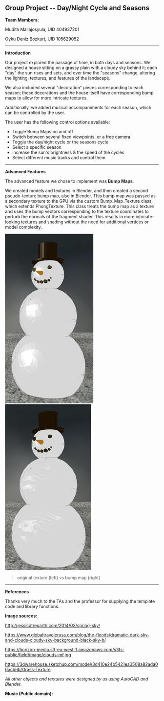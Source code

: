 Group Project -- Day/Night Cycle and Seasons
---

__Team Members:__

Mudith Mallajosyula, UID 404937201

Oyku Deniz Bozkurt, UID 105629052


---

__Introduction__

Our project explored the passage of time, in both days and seasons. We designed a house sitting on a grassy plain with a cloudy sky behind it; each "day" the sun rises and sets, and over time the "seasons" change, altering the lighting, textures, and features of the landscape.

We also included several "decoration" pieces corresponding to each season; these decorations and the house itself have corresponding bump maps to allow for more intricate textures. 

Additionally, we added musical accompaniments for each season, which can be controlled by the user.

The user has the following control options available:

  * Toggle Bump Maps on and off
  * Switch between several fixed viewpoints, or a free camera
  * Toggle the day/night cycle or the seasons cycle
  * Select a specific season
  * increase the sun's brightness & the speed of the cycles
  * Select different music tracks and control them

---

__Advanced Features__

The advanced feature we chose to implement was **Bump Maps**.

We created models and textures in Blender, and then created a second pseudo-texture bump map, also in Blender. This bump map was passed as a secondary texture to the GPU via the custom Bump_Map_Texture class, which extends PhongTexture. This class treats the bump map as a texture and uses the bump vectors corresponding to the texture coordinates to perturb the normals of the fragment shader. This results in more intricate-looking textures and shading without the need for additional vertices or model complexity.

![Plain Snowman](./snowman.png) ![Snowman bump map](./snowman_bumped.png)
> original texture (left) vs bump map (right)

---

__References__ 

Thanks very much to the TAs and the professor for supplying the template code and library functions.

__Image sources:__

http://jessicatregarth.com/2014/03/spring-sky/

https://www.globaltravelerusa.com/blog/the-floods/dramatic-dark-sky-and-clouds-cloudy-sky-background-black-sky-b/

https://horizon-media.s3-eu-west-1.amazonaws.com/s3fs-public/field/image/clouds-mf.jpg

https://3dwarehouse.sketchup.com/model/3d410e24b5421ea3508a82ada06acb6b/Grass-Texture

*All other objects and textures were designed by us using AutoCAD and Blender.*

__Music (Public domain):__
